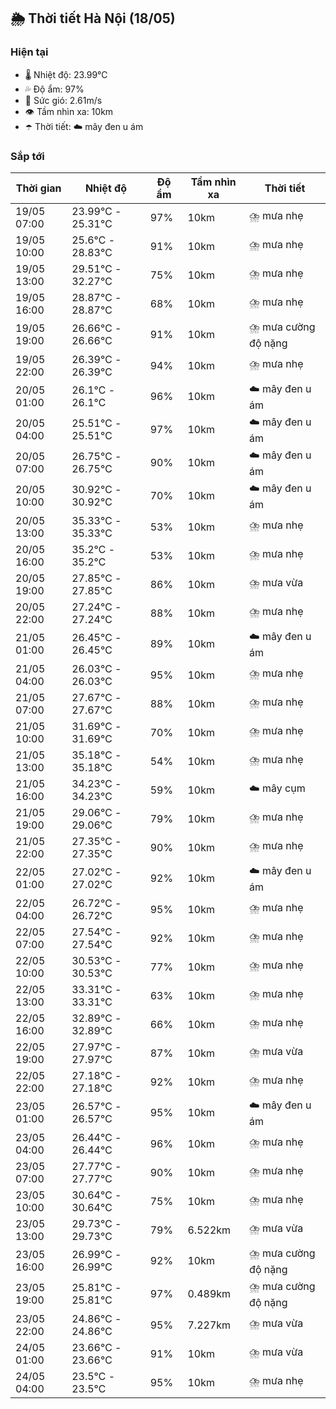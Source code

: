 ## 🌦️ Thời tiết Hà Nội (18/05)

### Hiện tại

- 🌡️ Nhiệt độ: 23.99℃
- 💦 Độ ẩm: 97%
- 💨 Sức gió: 2.61m/s
- 👁️ Tầm nhìn xa: 10km
- ☂️ Thời tiết: ☁️ mây đen u ám

### Sắp tới

| Thời gian | Nhiệt độ | Độ ẩm | Tầm nhìn xa | Thời tiết |
| --- | --- | --- | --- | --- |
| 19/05 07:00 | 23.99℃ - 25.31℃ | 97% | 10km | ⛈️ mưa nhẹ |
| 19/05 10:00 | 25.6℃ - 28.83℃ | 91% | 10km | ⛈️ mưa nhẹ |
| 19/05 13:00 | 29.51℃ - 32.27℃ | 75% | 10km | ⛈️ mưa nhẹ |
| 19/05 16:00 | 28.87℃ - 28.87℃ | 68% | 10km | ⛈️ mưa nhẹ |
| 19/05 19:00 | 26.66℃ - 26.66℃ | 91% | 10km | ⛈️ mưa cường độ nặng |
| 19/05 22:00 | 26.39℃ - 26.39℃ | 94% | 10km | ⛈️ mưa nhẹ |
| 20/05 01:00 | 26.1℃ - 26.1℃ | 96% | 10km | ☁️ mây đen u ám |
| 20/05 04:00 | 25.51℃ - 25.51℃ | 97% | 10km | ☁️ mây đen u ám |
| 20/05 07:00 | 26.75℃ - 26.75℃ | 90% | 10km | ☁️ mây đen u ám |
| 20/05 10:00 | 30.92℃ - 30.92℃ | 70% | 10km | ☁️ mây đen u ám |
| 20/05 13:00 | 35.33℃ - 35.33℃ | 53% | 10km | ⛈️ mưa nhẹ |
| 20/05 16:00 | 35.2℃ - 35.2℃ | 53% | 10km | ⛈️ mưa nhẹ |
| 20/05 19:00 | 27.85℃ - 27.85℃ | 86% | 10km | ⛈️ mưa vừa |
| 20/05 22:00 | 27.24℃ - 27.24℃ | 88% | 10km | ⛈️ mưa nhẹ |
| 21/05 01:00 | 26.45℃ - 26.45℃ | 89% | 10km | ☁️ mây đen u ám |
| 21/05 04:00 | 26.03℃ - 26.03℃ | 95% | 10km | ⛈️ mưa nhẹ |
| 21/05 07:00 | 27.67℃ - 27.67℃ | 88% | 10km | ⛈️ mưa nhẹ |
| 21/05 10:00 | 31.69℃ - 31.69℃ | 70% | 10km | ⛈️ mưa nhẹ |
| 21/05 13:00 | 35.18℃ - 35.18℃ | 54% | 10km | ⛈️ mưa nhẹ |
| 21/05 16:00 | 34.23℃ - 34.23℃ | 59% | 10km | ☁️ mây cụm |
| 21/05 19:00 | 29.06℃ - 29.06℃ | 79% | 10km | ⛈️ mưa nhẹ |
| 21/05 22:00 | 27.35℃ - 27.35℃ | 90% | 10km | ⛈️ mưa nhẹ |
| 22/05 01:00 | 27.02℃ - 27.02℃ | 92% | 10km | ☁️ mây đen u ám |
| 22/05 04:00 | 26.72℃ - 26.72℃ | 95% | 10km | ⛈️ mưa nhẹ |
| 22/05 07:00 | 27.54℃ - 27.54℃ | 92% | 10km | ⛈️ mưa nhẹ |
| 22/05 10:00 | 30.53℃ - 30.53℃ | 77% | 10km | ⛈️ mưa nhẹ |
| 22/05 13:00 | 33.31℃ - 33.31℃ | 63% | 10km | ⛈️ mưa nhẹ |
| 22/05 16:00 | 32.89℃ - 32.89℃ | 66% | 10km | ⛈️ mưa nhẹ |
| 22/05 19:00 | 27.97℃ - 27.97℃ | 87% | 10km | ⛈️ mưa vừa |
| 22/05 22:00 | 27.18℃ - 27.18℃ | 92% | 10km | ⛈️ mưa nhẹ |
| 23/05 01:00 | 26.57℃ - 26.57℃ | 95% | 10km | ☁️ mây đen u ám |
| 23/05 04:00 | 26.44℃ - 26.44℃ | 96% | 10km | ⛈️ mưa nhẹ |
| 23/05 07:00 | 27.77℃ - 27.77℃ | 90% | 10km | ⛈️ mưa nhẹ |
| 23/05 10:00 | 30.64℃ - 30.64℃ | 75% | 10km | ⛈️ mưa nhẹ |
| 23/05 13:00 | 29.73℃ - 29.73℃ | 79% | 6.522km | ⛈️ mưa vừa |
| 23/05 16:00 | 26.99℃ - 26.99℃ | 92% | 10km | ⛈️ mưa cường độ nặng |
| 23/05 19:00 | 25.81℃ - 25.81℃ | 97% | 0.489km | ⛈️ mưa cường độ nặng |
| 23/05 22:00 | 24.86℃ - 24.86℃ | 95% | 7.227km | ⛈️ mưa vừa |
| 24/05 01:00 | 23.66℃ - 23.66℃ | 91% | 10km | ⛈️ mưa vừa |
| 24/05 04:00 | 23.5℃ - 23.5℃ | 95% | 10km | ⛈️ mưa nhẹ |
